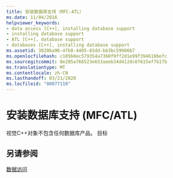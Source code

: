 ```yaml
---
title: 安装数据库支持（MFC-ATL）
ms.date: 11/04/2016
helpviewer_keywords:
- data access [C++], installing database support
- installing database support
- ATL [C++], database support
- databases [C++], installing database support
ms.assetid: 3820ba96-4fb8-4405-83dd-bb3bc5998667
ms.openlocfilehash: c105b0ec579354a7360f9ff2d1e99f394618befc
ms.sourcegitcommit: 8e285a766523e653aeeb34d412dc6f615ef7b17b
ms.translationtype: MT
ms.contentlocale: zh-CN
ms.lasthandoff: 03/21/2020
ms.locfileid: "80077110"
---
```

# <a name="installing-database-support-mfcatl"></a>安装数据库支持 (MFC/ATL)

视觉C++对象不包含任何数据库产品。 目标

## <a name="see-also"></a>另请参阅

[数据访问](data-access-in-cpp.md)